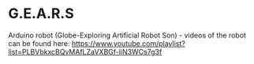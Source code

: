 # G.E.A.R.S
Arduino robot (Globe-Exploring Artificial Robot Son) - videos of the robot can be found here: https://www.youtube.com/playlist?list=PLBVbkxcBQvMAfLZaVXBGf-liN3WCs7g3f
